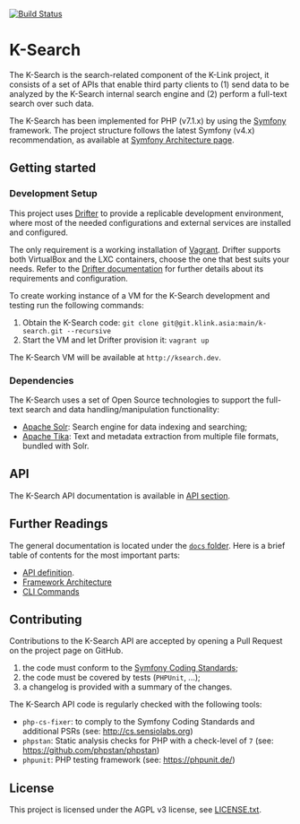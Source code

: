 [![Build Status](https://travis-ci.org/k-box/k-search.svg?branch=develop)](https://travis-ci.org/k-box/k-search)

# K-Search

The K-Search is the search-related component of the K-Link project, it consists of a set of APIs
that enable third party clients to (1) send data to be analyzed by the K-Search internal search
engine and (2) perform a full-text search over such data.

The K-Search has been implemented for PHP (v7.1.x) by using the [Symfony](http://symfony.com/)
framework.
The project structure follows the latest Symfony (v4.x) recommendation, as available at
[Symfony Architecture page](http://symfony.com/doc/current/quick_tour/the_architecture.html).

## Getting started

### Development Setup

This project uses [Drifter](https://github.com/liip/drifter) to provide a replicable development
environment, where most of the needed configurations and external services are installed and
configured.

The only requirement is a working installation of [Vagrant](https://www.vagrantup.com/).
Drifter supports both VirtualBox and the LXC containers, choose the one that best suits your needs.
Refer to the [Drifter documentation](https://liip-drifter.readthedocs.io/en/stable/requirements.html) 
for further details about its requirements and configuration.

To create working instance of a VM for the K-Search development and testing run the following
commands:

1. Obtain the K-Search code: `git clone git@git.klink.asia:main/k-search.git --recursive`
2. Start the VM and let Drifter provision it: `vagrant up`

The K-Search VM will be available at `http://ksearch.dev`.

### Dependencies

The K-Search uses a set of Open Source technologies to support the full-text search and
data handling/manipulation functionality:

- [Apache Solr](http://lucene.apache.org/solr/): Search engine for data indexing and searching;
- [Apache Tika](https://tika.apache.org/): Text and metadata extraction from multiple file formats, bundled with Solr.

## API

The K-Search API documentation is available in [API section](./docs/api.md).

## Further Readings

The general documentation is located under the [`docs` folder](./docs). 
Here is a brief table of contents for the most important parts:

- [API definition](./docs/api.md).
- [Framework Architecture](./docs/framework-architecture.md)
- [CLI Commands](./docs/commands.md)

## Contributing

Contributions to the K-Search API are accepted by opening a Pull Request on the project page on GitHub.

1. the code must conform to the [Symfony Coding Standards](https://symfony.com/doc/current/contributing/code/standards.html);
2. the code must be covered by tests (`PHPUnit`, ...);
3. a changelog is provided with a summary of the changes.

The K-Search API code is regularly checked with the following tools:

- `php-cs-fixer`: to comply to the Symfony Coding Standards and additional PSRs (see: http://cs.sensiolabs.org)
- `phpstan`: Static analysis checks for PHP with a check-level of `7` (see: https://github.com/phpstan/phpstan)  
- `phpunit`: PHP testing framework (see: https://phpunit.de/)

## License

This project is licensed under the AGPL v3 license, see [LICENSE.txt](./LICENSE.txt).
